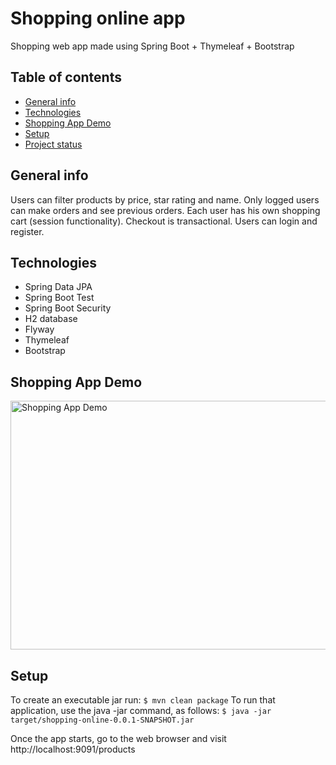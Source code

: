 # Shopping online app
Shopping web app made using Spring Boot + Thymeleaf + Bootstrap

## Table of contents
* [General info](#general-info)
* [Technologies](#technologies)
* [Shopping App Demo](#shopping-app-demo)
* [Setup](#setup)
* [Project status](#project-status)

## General info
Users can filter products by price, star rating and name.
Only logged users can make orders and see previous orders. Each user has his own shopping cart (session functionality). 
Checkout is transactional. 
Users can login and register. 

## Technologies
* Spring Data JPA 
* Spring Boot Test
* Spring Boot Security
* H2 database 
* Flyway
* Thymeleaf
* Bootstrap



## Shopping App Demo
<img src="demo/ShoppingAppDemo.gif" width="720" height="398" alt="Shopping App Demo"/>

## Setup
To create an executable jar run:
`$ mvn clean package`
To run that application, use the java -jar command, as follows:
`$ java -jar target/shopping-online-0.0.1-SNAPSHOT.jar`

Once the app starts, go to the web browser and visit http://localhost:9091/products

